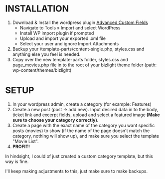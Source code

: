 # INSTALLATION
<ol>
   <li>Download & Install the wordpress plugin <a href="http://www.advancedcustomfields.com/">Advanced Custom Fields</a>
      <ul>
         <li>Navigate to Tools » Import and select WordPress</li>
         <li>Install WP import plugin if prompted</li>
         <li>Upload and import your exported .xml file</li>
         <li>Select your user and ignore Import Attachments</li>
      </ul>
   </li>
   <li>Backup your /template-parts/content-single.php, styles.css and anything else you feel is needed.</li>
   <li>Copy over the new template-parts folder, styles.css and page_movies.php file in to the root of your bizlight theme folder (path: wp-content/themes/bizlight)</li>
</ol>

# SETUP 
1) In your wordpress admin, create a category (for example: Features) <br />
2) Create a new post (post -> add new). Input desired data in to the body, ticket link and excerpt fields, upload and select a featured image<b> (Make sure to choose your category correctly).</b> <br />
3) Create a page with the exact name of the category you want specific posts (movies) to show (if the name of the page doesn't match the category, nothing will show up), and make sure you select the template "Movie List".<br /> 
4) <b>PROFIT!</b>

<p>In hindsight, I could of just created a custom category template, but this way is fine.</p>
<p>I'll keep making adjustments to this, just make sure to make backups.</p>

